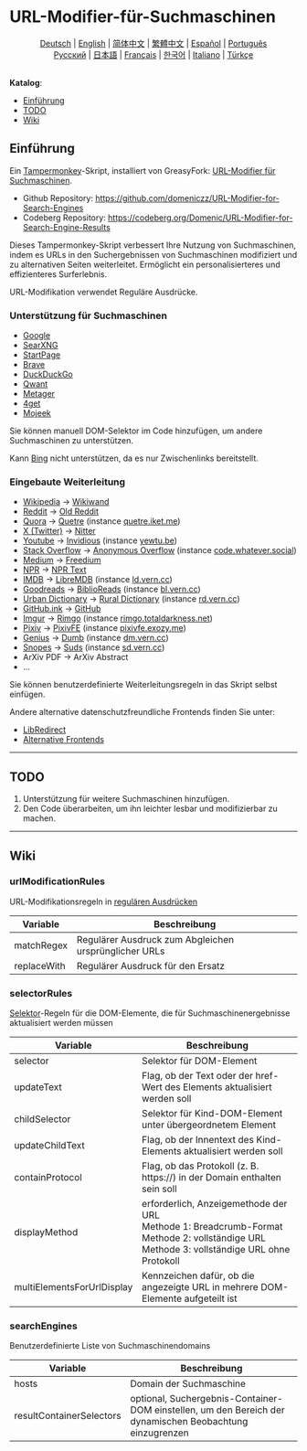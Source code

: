 # URL-Modifier-für-Suchmaschinen

<div align="center">
	<a href="https://github.com/domeniczz/URL-Modifier-for-Search-Engines/blob/master/docs/README-de.md">Deutsch</a> | 
    <a href="https://github.com/domeniczz/URL-Modifier-for-Search-Engines/blob/master/README.md">English</a> | 
	<a href="https://github.com/domeniczz/URL-Modifier-for-Search-Engines/blob/master/docs/README-zh-cn.md">简体中文</a> | 
    <a href="https://github.com/domeniczz/URL-Modifier-for-Search-Engines/blob/master/docs/README-zh-tw.md">繁體中文</a> | 
	<a href="https://github.com/domeniczz/URL-Modifier-for-Search-Engines/blob/master/docs/README-es.md">Español</a> | 
	<a href="https://github.com/domeniczz/URL-Modifier-for-Search-Engines/blob/master/docs/README-pt.md">Português</a><br/>
    <a href="https://github.com/domeniczz/URL-Modifier-for-Search-Engines/blob/master/docs/README-ru.md">Pусский</a> | 
    <a href="https://github.com/domeniczz/URL-Modifier-for-Search-Engines/blob/master/docs/README-ja.md">日本語</a> | 
    <a href="https://github.com/domeniczz/URL-Modifier-for-Search-Engines/blob/master/docs/README-fr.md">Français</a> | 
	<a href="https://github.com/domeniczz/URL-Modifier-for-Search-Engines/blob/master/docs/README-ko.md">한국어</a> | 
	<a href="https://github.com/domeniczz/URL-Modifier-for-Search-Engines/blob/master/docs/README-it.md">Italiano</a> | 
	<a href="https://github.com/domeniczz/URL-Modifier-for-Search-Engines/blob/master/docs/README-tr.md">Türkçe</a>
</div>
<br/>

**Katalog**:

- [Einführung](https://github.com/domeniczz/URL-Modifier-für-Suchmaschinen#Einführung)
- [TODO](https://github.com/domeniczz/URL-Modifier-für-Suchmaschinen#TODO)
- [Wiki](https://github.com/domeniczz/URL-Modifier-für-Suchmaschinen#Wiki)

## Einführung

Ein [Tampermonkey](https://github.com/Tampermonkey/tampermonkey)-Skript, installiert von GreasyFork: [URL-Modifier für Suchmaschinen](https://greasyfork.org/de/scripts/483597-url-modifier-für-suchmaschinen).

- Github Repository: https://github.com/domeniczz/URL-Modifier-for-Search-Engines
- Codeberg Repository: https://codeberg.org/Domenic/URL-Modifier-for-Search-Engine-Results

Dieses Tampermonkey-Skript verbessert Ihre Nutzung von Suchmaschinen, indem es URLs in den Suchergebnissen von Suchmaschinen modifiziert und zu alternativen Seiten weiterleitet. Ermöglicht ein personalisierteres und effizienteres Surferlebnis.

URL-Modifikation verwendet Reguläre Ausdrücke.

### Unterstützung für Suchmaschinen

- [Google](https://www.google.com)
- [SearXNG](https://searx.space)
- [StartPage](https://www.startpage.com)
- [Brave](https://search.brave.com)
- [DuckDuckGo](https://duckduckgo.com)
- [Qwant](https://www.qwant.com)
- [Metager](https://metager.org)
- [4get](https://4get.ca/instances)
- [Mojeek](https://www.mojeek.com)

Sie können manuell DOM-Selektor im Code hinzufügen, um andere Suchmaschinen zu unterstützen.

Kann [Bing](https://www.bing.com) nicht unterstützen, da es nur Zwischenlinks bereitstellt.

### Eingebaute Weiterleitung

- [Wikipedia](https://www.wikipedia.org) -> [Wikiwand](https://www.wikiwand.com)
- [Reddit](https://www.reddit.com) -> [Old Reddit](https://old.reddit.com)
- [Quora](https://www.quora.com) -> [Quetre](https://github.com/zyachel/quetre#instances) (instance [quetre.iket.me](https://quetre.iket.me))
- [X (Twitter)](https://twitter.com) -> [Nitter](https://nitter.net)
- [Youtube](https://www.youtube.com) -> [Invidious](https://docs.invidious.io/instances) (instance [yewtu.be](https://yewtu.be))
- [Stack Overflow](https://stackoverflow.com) -> [Anonymous Overflow](https://github.com/httpjamesm/AnonymousOverflow#clearnet-instances) (instance [code.whatever.social](https://code.whatever.social))
- [Medium](https://medium.com) -> [Freedium](https://freedium.cfd)
- [NPR](https://www.npr.org) -> [NPR Text](https://text.npr.org)
- [IMDB](https://www.imdb.com) -> [LibreMDB](https://github.com/zyachel/libremdb#instances) (instance [ld.vern.cc](https://ld.vern.cc))
- [Goodreads](https://www.goodreads.com) -> [BiblioReads](https://github.com/nesaku/BiblioReads#instances) (instance [bl.vern.cc](https://bl.vern.cc))
- [Urban Dictionary](https://www.urbandictionary.com) -> [Rural Dictionary](https://codeberg.org/zortazert/rural-dictionary#headline-2) (instance [rd.vern.cc](https://rd.vern.cc))
- [GitHub.ink](https://github.ink) -> [GitHub](https://github.com)
- [Imgur](https://imgur.com) -> [Rimgo](https://rimgo.codeberg.page) (instance [rimgo.totaldarkness.net](https://rimgo.totaldarkness.net))
- [Pixiv](https://www.pixiv.net) -> [PixivFE](https://codeberg.org/VnPower/pixivfe#instances) (instance [pixivfe.exozy.me](https://pixivfe.exozy.me))
- [Genius](https://genius.com) -> [Dumb](https://github.com/rramiachraf/dumb#public-instances) (instance [dm.vern.cc](https://dm.vern.cc))
- [Snopes](https://www.snopes.com) -> [Suds](https://git.vern.cc/cobra/Suds/src/branch/main/instances.json) (instance [sd.vern.cc](https://sd.vern.cc))
- ArXiv PDF -> ArXiv Abstract
- ...

Sie können benutzerdefinierte Weiterleitungsregeln in das Skript selbst einfügen.

Andere alternative datenschutzfreundliche Frontends finden Sie unter:

- [LibRedirect](https://libredirect.github.io/index.html)
- [Alternative Frontends](https://github.com/digitalblossom/alternative-frontends)

---

## TODO

1. Unterstützung für weitere Suchmaschinen hinzufügen.
2. Den Code überarbeiten, um ihn leichter lesbar und modifizierbar zu machen.

---

## Wiki

### urlModificationRules

URL-Modifikationsregeln in [regulären Ausdrücken](https://de.wikipedia.org/wiki/Regulärer_Ausdruck)

| Variable    | Beschreibung                                          |
| ----------- | ----------------------------------------------------- |
| matchRegex  | Regulärer Ausdruck zum Abgleichen ursprünglicher URLs |
| replaceWith | Regulärer Ausdruck für den Ersatz                     |

### selectorRules

[Selektor](https://developer.mozilla.org/en-US/docs/Web/API/Document_object_model/Locating_DOM_elements_using_selectors)-Regeln für die DOM-Elemente, die für Suchmaschinenergebnisse aktualisiert werden müssen

| Variable        | Beschreibung                                                 |
| --------------- | ------------------------------------------------------------ |
| selector        | Selektor für DOM-Element                                     |
| updateText      | Flag, ob der Text oder der href-Wert des Elements aktualisiert werden soll |
| childSelector   | Selektor für Kind-DOM-Element unter übergeordnetem Element   |
| updateChildText | Flag, ob der Innentext des Kind-Elements aktualisiert werden soll |
| containProtocol | Flag, ob das Protokoll (z. B. https://) in der Domain enthalten sein soll |
| displayMethod   | erforderlich, Anzeigemethode der URL<br/>Methode 1: Breadcrumb-Format<br/>Methode 2: vollständige URL<br/>Methode 3: vollständige URL ohne Protokoll |
| multiElementsForUrlDisplay | Kennzeichen dafür, ob die angezeigte URL in mehrere DOM-Elemente aufgeteilt ist |

### searchEngines

Benutzerdefinierte Liste von Suchmaschinendomains

| Variable                 | Beschreibung                                                 |
| ------------------------ | ------------------------------------------------------------ |
| hosts                    | Domain der Suchmaschine                                      |
| resultContainerSelectors | optional, Suchergebnis-Container-DOM einstellen, um den Bereich der dynamischen Beobachtung einzugrenzen |

